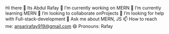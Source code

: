 Hi there 👋 Its Abdul Rafay
🔭 I’m currently working on MERN
🌱 I’m currently learning MERN
👯 I’m looking to collaborate onProjects
🤔 I’m looking for help with Full-stack-development
💬 Ask me about MERN, JS
📫 How to reach me: ansarirafay919@gmail.com
😄 Pronouns: Rafay
